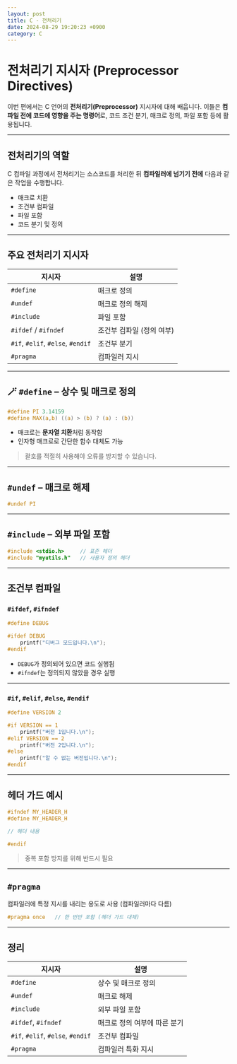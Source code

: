```yaml
---
layout: post
title: C - 전처리기
date: 2024-08-29 19:20:23 +0900
category: C
---
```

# 전처리기 지시자 (Preprocessor Directives)

이번 편에서는 C 언어의 **전처리기(Preprocessor)** 지시자에 대해 배웁니다. 이들은 **컴파일 전에 코드에 영향을 주는 명령어**로, 코드 조건 분기, 매크로 정의, 파일 포함 등에 활용됩니다.

---

## 전처리기의 역할

C 컴파일 과정에서 전처리기는 소스코드를 처리한 뒤 **컴파일러에 넘기기 전에** 다음과 같은 작업을 수행합니다.

- 매크로 치환
- 조건부 컴파일
- 파일 포함
- 코드 분기 및 정의

---

## 주요 전처리기 지시자

| 지시자 | 설명 |
|--------|------|
| `#define` | 매크로 정의 |
| `#undef` | 매크로 정의 해제 |
| `#include` | 파일 포함 |
| `#ifdef` / `#ifndef` | 조건부 컴파일 (정의 여부) |
| `#if`, `#elif`, `#else`, `#endif` | 조건부 분기 |
| `#pragma` | 컴파일러 지시 |

---

## 🪄 `#define` – 상수 및 매크로 정의

```c
#define PI 3.14159
#define MAX(a,b) ((a) > (b) ? (a) : (b))
```

- 매크로는 **문자열 치환**처럼 동작함
- 인자형 매크로로 간단한 함수 대체도 가능

> 괄호를 적절히 사용해야 오류를 방지할 수 있습니다.

---

## `#undef` – 매크로 해제

```c
#undef PI
```

---

## `#include` – 외부 파일 포함

```c
#include <stdio.h>     // 표준 헤더
#include "myutils.h"   // 사용자 정의 헤더
```

---

## 조건부 컴파일

### `#ifdef`, `#ifndef`

```c
#define DEBUG

#ifdef DEBUG
    printf("디버그 모드입니다.\n");
#endif
```

- `DEBUG`가 정의되어 있으면 코드 실행됨
- `#ifndef`는 정의되지 않았을 경우 실행

---

### `#if`, `#elif`, `#else`, `#endif`

```c
#define VERSION 2

#if VERSION == 1
    printf("버전 1입니다.\n");
#elif VERSION == 2
    printf("버전 2입니다.\n");
#else
    printf("알 수 없는 버전입니다.\n");
#endif
```

---

## 헤더 가드 예시

```c
#ifndef MY_HEADER_H
#define MY_HEADER_H

// 헤더 내용

#endif
```

> 중복 포함 방지를 위해 반드시 필요

---

## `#pragma`

컴파일러에 특정 지시를 내리는 용도로 사용 (컴파일러마다 다름)

```c
#pragma once   // 한 번만 포함 (헤더 가드 대체)
```

---

## 정리

| 지시자 | 설명 |
|--------|------|
| `#define` | 상수 및 매크로 정의 |
| `#undef` | 매크로 해제 |
| `#include` | 외부 파일 포함 |
| `#ifdef`, `#ifndef` | 매크로 정의 여부에 따른 분기 |
| `#if`, `#elif`, `#else`, `#endif` | 조건부 컴파일 |
| `#pragma` | 컴파일러 특화 지시 |
